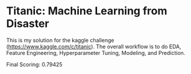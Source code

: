 # Titanic: Machine Learning from Disaster

This is my solution for the kaggle challenge (https://www.kaggle.com/c/titanic). The overall workflow is to do EDA, Feature Engineering, Hyperparameter Tuning, Modeling, and Prediction.

Final Scoring: 0.79425